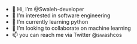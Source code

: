 - 👋 Hi, I’m @Swaleh-developer 
- 👀 I’m interested in software engineering 
- 🌱 I’m currently learning python
- 💞️ I’m looking to collaborate on machine learning
- 📫 you can reach me via Twitter @swashcos

<!---
Swaleh-developer/Swaleh-developer is a ✨ special ✨ repository because its `README.md` (this file) appears on your GitHub profile.
You can click the Preview link to take a look at your changes.
--->
